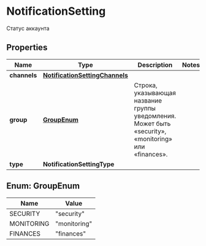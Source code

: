 

# NotificationSetting

Статус аккаунта

## Properties

| Name | Type | Description | Notes |
|------------ | ------------- | ------------- | -------------|
|**channels** | [**NotificationSettingChannels**](NotificationSettingChannels.md) |  |  |
|**group** | [**GroupEnum**](#GroupEnum) | Строка, указывающая название группы уведомления. Может быть «security», «monitoring» или «finances». |  |
|**type** | **NotificationSettingType** |  |  |



## Enum: GroupEnum

| Name | Value |
|---- | -----|
| SECURITY | &quot;security&quot; |
| MONITORING | &quot;monitoring&quot; |
| FINANCES | &quot;finances&quot; |



